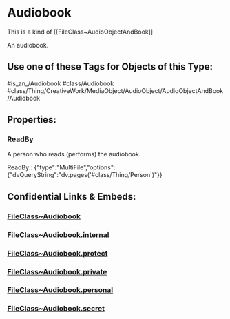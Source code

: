 ﻿---
limit: 9
mapWithTag: true
excludes: 
icon: link-2
version: "2.0"
tagNames:
  - class/Audiobook
  - class/Thing/CreativeWork/MediaObject/AudioObject/AudioObjectAndBook/Audiobook
  - is_an_/Audiobook
  - schema-org/Audiobook
tags:
  - class/FileClass
  - class/Audiobook
  - "#is_an_/Audiobook"
  - class/Thing/CreativeWork/MediaObject/AudioObject/AudioObjectAndBook/Audiobook
extends: FileClass~Thing/FileClass~CreativeWork/FileClass~MediaObject/FileClass~AudioObject/FileClass~AudioObjectAndBook
fields:
  - id: vj2KbC
    name: ReadBy
    options:
      dvQueryString: dv.pages('#class/Thing/Person')
    type: MultiFile
    path: ""
---

# Audiobook
This is a kind of [[FileClass~AudioObjectAndBook]]

An audiobook.


## Use one of these Tags for Objects of this Type:

#is_an_/Audiobook
#class/Audiobook
#class/Thing/CreativeWork/MediaObject/AudioObject/AudioObjectAndBook/Audiobook

## Properties:

### ReadBy
A person who reads (performs) the audiobook.

ReadBy:: {"type":"MultiFile","options":{"dvQueryString":"dv.pages('#class/Thing/Person')"}}



## Confidential Links & Embeds: 

### [FileClass~Audiobook](/_public/fileClass/FileClass~Thing/FileClass~CreativeWork/FileClass~MediaObject/FileClass~AudioObject/FileClass~AudioObjectAndBook/FileClass~Audiobook.md) 

### [FileClass~Audiobook.internal](/_internal/fileClass/FileClass~Thing/FileClass~CreativeWork/FileClass~MediaObject/FileClass~AudioObject/FileClass~AudioObjectAndBook/FileClass~Audiobook.internal.md) 

### [FileClass~Audiobook.protect](/_protect/fileClass/FileClass~Thing/FileClass~CreativeWork/FileClass~MediaObject/FileClass~AudioObject/FileClass~AudioObjectAndBook/FileClass~Audiobook.protect.md) 

### [FileClass~Audiobook.private](/_private/fileClass/FileClass~Thing/FileClass~CreativeWork/FileClass~MediaObject/FileClass~AudioObject/FileClass~AudioObjectAndBook/FileClass~Audiobook.private.md) 

### [FileClass~Audiobook.personal](/_personal/fileClass/FileClass~Thing/FileClass~CreativeWork/FileClass~MediaObject/FileClass~AudioObject/FileClass~AudioObjectAndBook/FileClass~Audiobook.personal.md) 

### [FileClass~Audiobook.secret](/_secret/fileClass/FileClass~Thing/FileClass~CreativeWork/FileClass~MediaObject/FileClass~AudioObject/FileClass~AudioObjectAndBook/FileClass~Audiobook.secret.md) 
